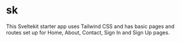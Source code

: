 # sk
This Sveltekit starter app uses Tailwind CSS and has basic pages and routes set up for Home, About, Contact, Sign In and Sign Up pages.